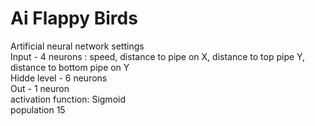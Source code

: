 # Ai Flappy Birds
Artificial neural network settings 
<br /> Input - 4 neurons : speed, distance to pipe on X, distance to top pipe Y, distance to bottom pipe on Y 
<br /> Hidde level - 6 neurons 
<br /> Out - 1 neuron 
<br /> activation function: Sigmoid
<br /> population 15
